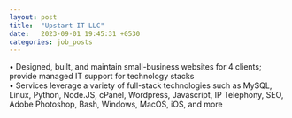 ```yaml
---
layout: post
title:  "Upstart IT LLC"
date:   2023-09-01 19:45:31 +0530
categories: job_posts
---
```

• Designed, built, and maintain small-business websites for 4 clients; provide managed IT support for technology stacks
<br>
• Services leverage a variety of full-stack technologies such as MySQL, Linux, Python, Node.JS, cPanel, Wordpress, Javascript, IP Telephony, SEO, Adobe Photoshop, Bash, Windows, MacOS, iOS, and more<br>
